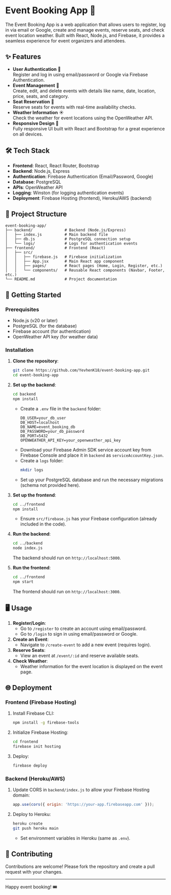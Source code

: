 # Event Booking App 🎉

The Event Booking App is a web application that allows users to register, log in via email or Google, create and manage events, reserve seats, and check event location weather. Built with React, Node.js, and Firebase, it provides a seamless experience for event organizers and attendees.

## ✨ Features

- **User Authentication** 🔐  
  Register and log in using email/password or Google via Firebase Authentication.
- **Event Management** 📅  
  Create, edit, and delete events with details like name, date, location, price, seats, and category.
- **Seat Reservation** 💺  
  Reserve seats for events with real-time availability checks.
- **Weather Information** ☀️  
  Check the weather for event locations using the OpenWeather API.
- **Responsive Design** 📱  
  Fully responsive UI built with React and Bootstrap for a great experience on all devices.

## 🛠️ Tech Stack

- **Frontend**: React, React Router, Bootstrap
- **Backend**: Node.js, Express
- **Authentication**: Firebase Authentication (Email/Password, Google)
- **Database**: PostgreSQL
- **APIs**: OpenWeather API
- **Logging**: Winston (for logging authentication events)
- **Deployment**: Firebase Hosting (frontend), Heroku/AWS (backend)

## 📂 Project Structure

```
event-booking-app/
├── backend/              # Backend (Node.js/Express)
│   ├── index.js          # Main backend file
│   ├── db.js             # PostgreSQL connection setup
│   └── logs/             # Logs for authentication events
├── frontend/             # Frontend (React)
│   ├── src/
│   │   ├── firebase.js   # Firebase initialization
│   │   ├── App.jsx       # Main React app component
│   │   ├── pages/        # React pages (Home, Login, Register, etc.)
│   │   └── components/   # Reusable React components (Navbar, Footer, etc.)
└── README.md             # Project documentation
```

## 🚀 Getting Started

### Prerequisites
- Node.js (v20 or later)
- PostgreSQL (for the database)
- Firebase account (for authentication)
- OpenWeather API key (for weather data)

### Installation

1. **Clone the repository**:
   ```bash
   git clone https://github.com/YevhenK18/event-booking-app.git
   cd event-booking-app
   ```

2. **Set up the backend**:
   ```bash
   cd backend
   npm install
   ```
   - Create a `.env` file in the `backend` folder:
     ```
     DB_USER=your_db_user
     DB_HOST=localhost
     DB_NAME=event_booking_db
     DB_PASSWORD=your_db_password
     DB_PORT=5432
     OPENWEATHER_API_KEY=your_openweather_api_key
     ```
   - Download your Firebase Admin SDK service account key from Firebase Console and place it in `backend` as `serviceAccountKey.json`.
   - Create a `logs` folder:
     ```bash
     mkdir logs
     ```
   - Set up your PostgreSQL database and run the necessary migrations (schema not provided here).

3. **Set up the frontend**:
   ```bash
   cd ../frontend
   npm install
   ```
   - Ensure `src/firebase.js` has your Firebase configuration (already included in the code).

4. **Run the backend**:
   ```bash
   cd ../backend
   node index.js
   ```
   The backend should run on `http://localhost:5000`.

5. **Run the frontend**:
   ```bash
   cd ../frontend
   npm start
   ```
   The frontend should run on `http://localhost:3000`.

## 🖥️ Usage

1. **Register/Login**:
   - Go to `/register` to create an account using email/password.
   - Go to `/login` to sign in using email/password or Google.
2. **Create an Event**:
   - Navigate to `/create-event` to add a new event (requires login).
3. **Reserve Seats**:
   - View an event at `/event/:id` and reserve available seats.
4. **Check Weather**:
   - Weather information for the event location is displayed on the event page.

## 🌐 Deployment

### Frontend (Firebase Hosting)
1. Install Firebase CLI:
   ```bash
   npm install -g firebase-tools
   ```
2. Initialize Firebase Hosting:
   ```bash
   cd frontend
   firebase init hosting
   ```
3. Deploy:
   ```bash
   firebase deploy
   ```

### Backend (Heroku/AWS)
1. Update CORS in `backend/index.js` to allow your Firebase Hosting domain:
   ```javascript
   app.use(cors({ origin: 'https://your-app.firebaseapp.com' }));
   ```
2. Deploy to Heroku:
   ```bash
   heroku create
   git push heroku main
   ```
   - Set environment variables in Heroku (same as `.env`).


## 🤝 Contributing

Contributions are welcome! Please fork the repository and create a pull request with your changes.


---

Happy event booking! 🎟️
